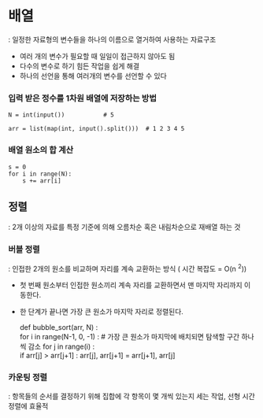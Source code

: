 # 배열 

: 일정한 자료형의 변수들을 하나의 이름으로 열거하여 사용하는 자료구조

- 여러 개의 변수가 필요할 때 일일이 접근하지 않아도 됨
- 다수의 변수로 하기 힘든 작업을 쉽게 해결
- 하나의 선언을 통해 여러개의 변수를 선언할 수 있다

### 입력 받은 정수를 1차원 배열에 저장하는 방법
    
    N = int(input())           # 5

    arr = list(map(int, input().split()))  # 1 2 3 4 5


### 배열 원소의 합 계산

    s = 0
    for i in range(N):
        s += arr[i]

## 정렬

: 2개 이상의 자료를 특정 기준에 의해 오름차순 혹은 내림차순으로 재배열 하는 것 

### 버블 정렬

: 인접한 2개의 원소를 비교하며 자리를 계속 교환하는 방식 ( 시간 복잡도 = O(n <sup>2</sup>))

- 첫 번째 원소부터 인접한 원소끼리 계속 자리를 교환하면서 맨 마지막 자리까지 이동한다.

- 한 단계가 끝나면 가장 큰 원소가 마지막 자리로 정렬된다.

    def bubble_sort(arr, N) : 	
    for i in range(N-1, 0, -1) :       # 가장 큰 원소가 마지막에 배치되면 탐색할 구간 하나 씩 감소 
        for j in range(i) :	           
            if arr[j] > arr[j+1] :
                arr[j], arr[j+1] = arr[j+1], arr[j] 

### 카운팅 정렬

: 항목들의 순서를 결정하기 위해 집합에 각 항목이 몇 개씩 있는지 세는 작업, 선형 시간 정렬에 효율적

